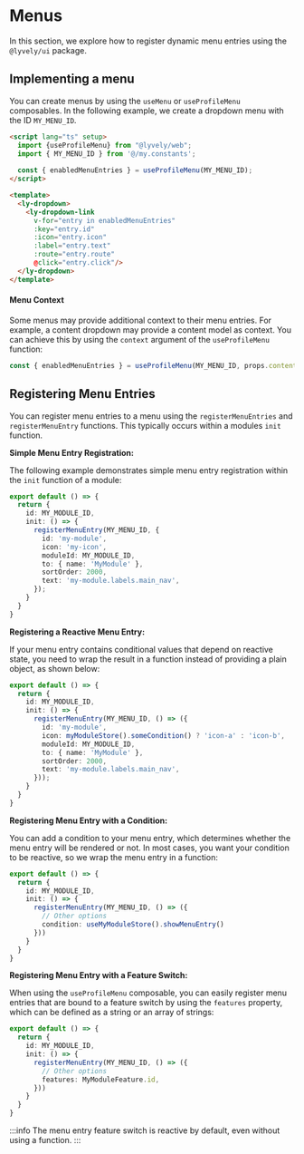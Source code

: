 # Menus

In this section, we explore how to register dynamic menu entries using the `@lyvely/ui` package.

## Implementing a menu

You can create menus by using the `useMenu` or `useProfileMenu` composables. In the following example, we create
a dropdown menu with the ID `MY_MENU_ID`.

```html title=packages/web/src/components/menus/MyMenu.vue
<script lang="ts" setup>
  import {useProfileMenu} from "@lyvely/web";
  import { MY_MENU_ID } from '@/my.constants';
  
  const { enabledMenuEntries } = useProfileMenu(MY_MENU_ID);
</script>

<template>
  <ly-dropdown>
    <ly-dropdown-link
      v-for="entry in enabledMenuEntries"
      :key="entry.id"
      :icon="entry.icon"
      :label="entry.text" 
      :route="entry.route"
      @click="entry.click"/>
  </ly-dropdown>
</template>
```

#### Menu Context

Some menus may provide additional context to their menu entries. For example, a content dropdown may provide a content
model as context. You can achieve this by using the `context` argument of the `useProfileMenu` function:

```typescript
const { enabledMenuEntries } = useProfileMenu(MY_MENU_ID, props.content);
```

## Registering Menu Entries

You can register menu entries to a menu using the `registerMenuEntries` and `registerMenuEntry` functions. This typically
occurs within a modules `init` function.

**Simple Menu Entry Registration:**

The following example demonstrates simple menu entry registration within the `init` function of a module:

```typescript
export default () => {
  return {
    id: MY_MODULE_ID,
    init: () => {
      registerMenuEntry(MY_MENU_ID, {
        id: 'my-module',
        icon: 'my-icon',
        moduleId: MY_MODULE_ID,
        to: { name: 'MyModule' },
        sortOrder: 2000,
        text: 'my-module.labels.main_nav',
      });
    }
  }
}
```

**Registering a Reactive Menu Entry:**

If your menu entry contains conditional values that depend on reactive state, you need to wrap the result in a function
instead of providing a plain object, as shown below:

```typescript
export default () => {
  return {
    id: MY_MODULE_ID,
    init: () => {
      registerMenuEntry(MY_MENU_ID, () => ({
        id: 'my-module',
        icon: myModuleStore().someCondition() ? 'icon-a' : 'icon-b',
        moduleId: MY_MODULE_ID,
        to: { name: 'MyModule' },
        sortOrder: 2000,
        text: 'my-module.labels.main_nav',
      }));
    }
  }
}
```

**Registering Menu Entry with a Condition:**

You can add a condition to your menu entry, which determines whether the menu entry will be rendered or not. In most cases, you want
your condition to be reactive, so we wrap the menu entry in a function:

```typescript
export default () => {
  return {
    id: MY_MODULE_ID,
    init: () => {
      registerMenuEntry(MY_MENU_ID, () => ({
        // Other options
        condition: useMyModuleStore().showMenuEntry()
      }))
    }
  }
}
```

**Registering Menu Entry with a Feature Switch:**

When using the `useProfileMenu` composable, you can easily register menu entries that are bound to a feature switch by
using the `features` property, which can be defined as a string or an array of strings:

```typescript
export default () => {
  return {
    id: MY_MODULE_ID,
    init: () => {
      registerMenuEntry(MY_MENU_ID, () => ({
        // Other options
        features: MyModuleFeature.id,
      }))
    }
  }
}
```

:::info
The menu entry feature switch is reactive by default, even without using a function.
:::

